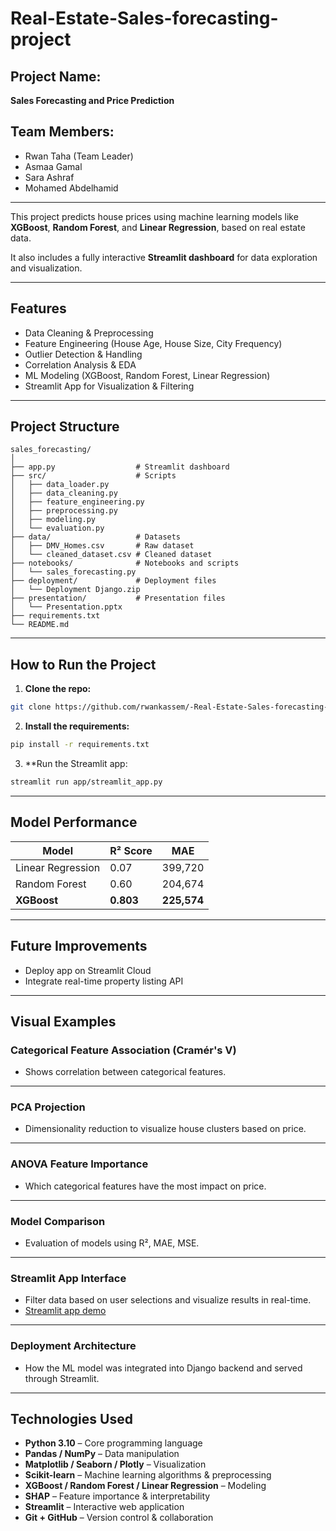 #  Real-Estate-Sales-forecasting-project

##  Project Name: 
**Sales Forecasting and Price Prediction**

## Team Members:
- Rwan Taha (Team Leader)
- Asmaa Gamal
- Sara Ashraf
- Mohamed Abdelhamid

---

This project predicts house prices using machine learning models like **XGBoost**, **Random Forest**, and **Linear Regression**, based on real estate data.

It also includes a fully interactive **Streamlit dashboard** for data exploration and visualization.

---

##  Features
- Data Cleaning & Preprocessing
- Feature Engineering (House Age, House Size, City Frequency)
- Outlier Detection & Handling
- Correlation Analysis & EDA
- ML Modeling (XGBoost, Random Forest, Linear Regression)
- Streamlit App for Visualization & Filtering

---

##  Project Structure
```
sales_forecasting/
│
├── app.py                  # Streamlit dashboard
├── src/                    # Scripts
│   ├── data_loader.py
│   ├── data_cleaning.py
│   ├── feature_engineering.py
│   ├── preprocessing.py
│   ├── modeling.py
│   └── evaluation.py
├── data/                   # Datasets
│   ├── DMV_Homes.csv       # Raw dataset
│   └── cleaned_dataset.csv # Cleaned dataset
├── notebooks/              # Notebooks and scripts
│   └── sales_forecasting.py
├── deployment/             # Deployment files
│   └── Deployment Django.zip
├── presentation/           # Presentation files
│   └── Presentation.pptx
├── requirements.txt
└── README.md

```

---

##  How to Run the Project

1. **Clone the repo:**
```bash
git clone https://github.com/rwankassem/-Real-Estate-Sales-forecasting-project.git
```

2. **Install the requirements:**
```bash
pip install -r requirements.txt
```

3. **Run the Streamlit app:
```bash
streamlit run app/streamlit_app.py
```

---

## Model Performance
| Model              | R² Score | MAE        |
|-------------------|----------|------------|
| Linear Regression | 0.07     | 399,720    |
| Random Forest     | 0.60     | 204,674    |
| **XGBoost**       | **0.803** | **225,574** |

---

##  Future Improvements
- Deploy app on Streamlit Cloud
- Integrate real-time property listing API

---

## Visual Examples

### Categorical Feature Association (Cramér's V)  
- Shows correlation between categorical features.  
---

### PCA Projection  
- Dimensionality reduction to visualize house clusters based on price.  
---

### ANOVA Feature Importance  
- Which categorical features have the most impact on price.  
---

### Model Comparison  
- Evaluation of models using R², MAE, MSE.  
---

### Streamlit App Interface  
- Filter data based on user selections and visualize results in real-time.
- [Streamlit app demo](https://etvwkpusraqg259hpjdc3k.streamlit.app/)
---

### Deployment Architecture  
- How the ML model was integrated into Django backend and served through Streamlit.  
---


##  Technologies Used

- **Python 3.10** – Core programming language
- **Pandas / NumPy** – Data manipulation
- **Matplotlib / Seaborn / Plotly** – Visualization
- **Scikit-learn** – Machine learning algorithms & preprocessing
- **XGBoost / Random Forest / Linear Regression** – Modeling
- **SHAP** – Feature importance & interpretability
- **Streamlit** – Interactive web application
- **Git + GitHub** – Version control & collaboration
